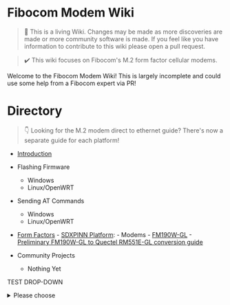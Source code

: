Fibocom Modem Wiki
=================================
> :book: This is a living Wiki. Changes may be made as more discoveries are made or more community software is made. If you feel like you have information to contribute to this wiki please open a pull request.

> :heavy_check_mark: This wiki focuses on Fibocom's M.2 form factor cellular modems.

Welcome to the Fibocom Modem Wiki!
This is largely incomplete and could use some help from a Fibocom expert via PR!
# Directory

> :point_down: Looking for the M.2 modem direct to ethernet guide? There's now a separate guide for each platform!

- [Introduction](./introduction.md)
- Flashing Firmware
	- Windows
	- Linux/OpenWRT
- Sending AT Commands
	- Windows
	- Linux/OpenWRT 
- [Form Factors](./formfactors.md)
		- [SDXPINN Platform](./sdxpinn/README.md):
			- Modems
				- [FM190W-GL](./FM190W-GL/README.md)
					- [Preliminary FM190W-GL to Quectel RM551E-GL conversion guide](./FM190W-GL/FM190W-GL_to_RM551E-GL.md)
	  
- Community Projects
	- Nothing Yet

TEST DROP-DOWN
<details>
  <summary>Please choose</summary>
  
  - [one](/one)
  - [two](/two)
</select>

TEST TOC
{:toc}

TEST TOC 2
* Placeholder for Table of Content (Must not be removed) <newline> {:toc}

<style>
  #TOC ul {
    list-style-type: none;
  }
</style>

<div id="TOC">
  <ul>
    ...
  </ul>
</div>


<!-- TOC -->

- [Affichage, ajout et modification de données](#affichage-ajout-et-modification-de-données)
    - [Présentation](#présentation)
    - [Affichage des tableaux de données](#affichage-des-tableaux-de-données)
    - [Rechercher un contenu](#rechercher-un-contenu)
    - [Ajout de données](#ajout-de-données)
    - [Édition, duplication et suppression de fiches](#édition-duplication-et-suppression-de-fiches)
        - [Édition d'une fiche](#édition-dune-fiche)
        - [Duplication d'une fiche](#duplication-dune-fiche)
        - [Suppression d'une fiche](#suppression-dune-fiche)
- [Exemple d'ajout de données dans un catalogue](#exemple-dajout-de-données-dans-un-catalogue)
    - [Concept](#concept)
        - [Types de fiches et liens](#types-de-fiches-et-liens)
        - [Ajout d'une fiche](#ajout-dune-fiche)

<!-- /TOC -->

# Header

<div markdown="block" id="xyzzy">
* TOC
{: toc .class}
</div>

{% include ./_includes/toc.html html=content %}
